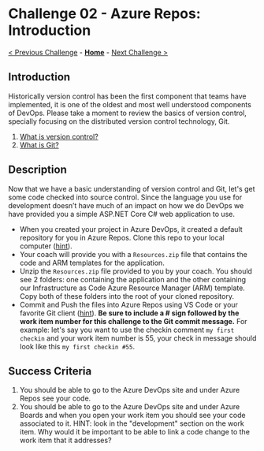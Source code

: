 # Challenge 02 - Azure Repos: Introduction

[< Previous Challenge](./Challenge-01.md) - **[Home](../README.md)** - [Next Challenge >](./Challenge-03.md)

## Introduction

Historically version control has been the first component that teams have implemented, it is one of the oldest and most well understood components of DevOps. Please take a moment to review the basics of version control, specially focusing on the distributed version control technology, Git.

1. [What is version control?](https://docs.microsoft.com/en-us/azure/devops/learn/git/what-is-version-control)
2. [What is Git?](https://docs.microsoft.com/en-us/azure/devops/learn/git/what-is-git)

## Description

Now that we have a basic understanding of version control and Git, let's get some code checked into source control. Since the language you use for development doesn’t have much of an impact on how we do DevOps we have provided you a simple ASP.NET Core C# web application to use. 

- When you created your project in Azure DevOps, it created a default repository for you in Azure Repos. Clone this repo to your local computer ([hint](https://code.visualstudio.com/Docs/editor/versioncontrol#_cloning-a-repository)).
- Your coach will provide you with a `Resources.zip` file that contains the code and ARM templates for the application.
- Unzip the `Resources.zip` file provided to you by your coach. You should see 2 folders: one containing the application and the other containing our Infrastructure as Code Azure Resource Manager (ARM) template. Copy both of these folders into the root of your cloned repository. 
- Commit and Push the files into Azure Repos using VS Code or your favorite Git client ([hint](https://docs.microsoft.com/en-us/azure/devops/user-guide/code-with-git?view=azure-devops)). **Be sure to include a # sign followed by the work item number for this challenge to the Git commit message.** For example: let's say you want to use the checkin comment `my first checkin` and your work item number is 55, your check in message should look like this  `my first checkin #55`.

## Success Criteria

1. You should be able to go to the Azure DevOps site and under Azure Repos see your code. 
2. You should be able to go to the Azure DevOps site and under Azure Boards and when you open your work item you should see your code associated to it. HINT: look in the "development" section on the work item. Why would it be important to be able to link a code change to the work item that it addresses? 
